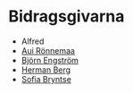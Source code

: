 # Bidragsgivarna

- Alfred
- [Aui Rönnemaa](https://github.com/auironnemaa)
- [Björn Engström](https://github.com/bEPHen)
- [Herman Berg](https://github.com/hha2011)
- [Sofia Bryntse](https://github.com/Bryntse)
